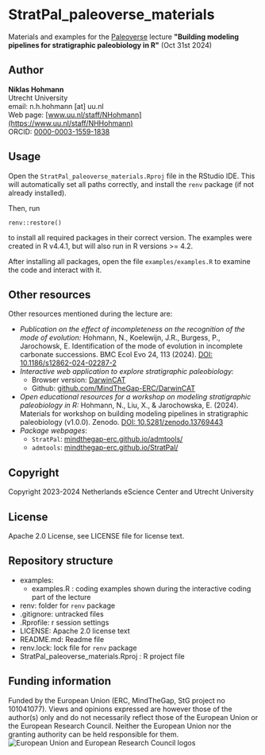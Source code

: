 # StratPal_paleoverse_materials

Materials and examples for the [Paleoverse](https://palaeoverse.org) lecture __"Building modeling pipelines for stratigraphic paleobiology in R"__ (Oct 31st 2024)

## Author

__Niklas Hohmann__  
Utrecht University  
email: n.h.hohmann [at] uu.nl  
Web page: [www.uu.nl/staff/NHohmann](https://www.uu.nl/staff/NHHohmann)  
ORCID: [0000-0003-1559-1838](https://orcid.org/0000-0003-1559-1838)

## Usage

Open the `StratPal_paleoverse_materials.Rproj` file in the RStudio IDE. This will automatically set all paths correctly, and install the `renv` package (if not already installed).

Then, run

```{R}
renv::restore()
```

to install all required packages in their correct version. The examples were created in R v4.4.1, but will also run in R versions >= 4.2.

After installing all packages, open the file `examples/examples.R` to examine the code and interact with it.

## Other resources

Other resources mentioned during the lecture are:

* _Publication on the effect of incompleteness on the recognition of the mode of evolution:_ Hohmann, N., Koelewijn, J.R., Burgess, P., Jarochowsk, E. Identification of the mode of evolution in incomplete carbonate successions. BMC Ecol Evo 24, 113 (2024). [DOI: 10.1186/s12862-024-02287-2](https://doi.org/10.1186/s12862-024-02287-2)
* _Interactive web application to explore stratigraphic paleobiology:_
  * Browser version: [DarwinCAT](https://stratigraphicpaleobiology.shinyapps.io/DarwinCAT/)
  * Github: [github.com/MindTheGap-ERC/DarwinCAT](https://github.com/MindTheGap-ERC/DarwinCAT)
* _Open educational resources for a workshop on modeling stratigraphic paleobiology in R:_ Hohmann, N., Liu, X., & Jarochowska, E. (2024). Materials for workshop on building modeling pipelines in stratigraphic paleobiology (v1.0.0). Zenodo. [DOI: 10.5281/zenodo.13769443](https://doi.org/10.5281/zenodo.13769443)
* _Package webpages_:
  * `StratPal`: [mindthegap-erc.github.io/admtools/](https://mindthegap-erc.github.io/admtools/)
  * `admtools`: [mindthegap-erc.github.io/StratPal/](https://mindthegap-erc.github.io/StratPal/)

## Copyright

Copyright 2023-2024 Netherlands eScience Center and Utrecht University

## License

Apache 2.0 License, see LICENSE file for license text.

## Repository structure

* examples:
  * examples.R : coding examples shown during the interactive coding part of the lecture
* renv: folder for `renv` package
* .gitignore: untracked files
* .Rprofile: r session settings
* LICENSE: Apache 2.0 license text
* README.md: Readme file
* renv.lock: lock file for `renv` package
* StratPal_paleoverse_materials.Rproj : R project file

## Funding information

Funded by the European Union (ERC, MindTheGap, StG project no 101041077). Views and opinions expressed are however those of the author(s) only and do not necessarily reflect those of the European Union or the European Research Council. Neither the European Union nor the granting authority can be held responsible for them.
![European Union and European Research Council logos](https://erc.europa.eu/sites/default/files/2023-06/LOGO_ERC-FLAG_FP.png)
